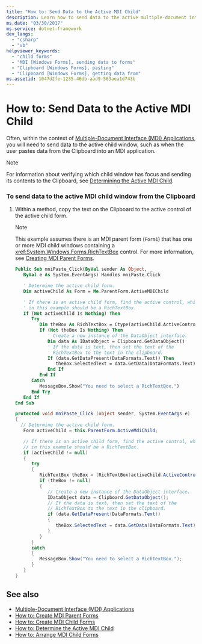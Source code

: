 ```yaml
---
title: "How to: Send Data to the Active MDI Child"
description: Learn how to send data to the active multiple-document interface (MDI) application child window using the provided code example.
ms.date: "03/30/2017"
ms.service: dotnet-framework
dev_langs:
  - "csharp"
  - "vb"
helpviewer_keywords:
  - "child forms"
  - "MDI [Windows Forms], sending data to forms"
  - "Clipboard [Windows Forms], pasting"
  - "Clipboard [Windows Forms], getting data from"
ms.assetid: 1047d2fe-1235-46db-aad9-563aea1d743b
---
```

# How to: Send Data to the Active MDI Child

Often, within the context of [Multiple-Document Interface (MDI) Applications](multiple-document-interface-mdi-applications.md), you will need to send data to the active child window, such as when the user pastes data from the Clipboard into an MDI application.

> [!NOTE]
> For information about verifying which child window has focus and sending its contents to the Clipboard, see [Determining the Active MDI Child](how-to-determine-the-active-mdi-child.md).

### To send data to the active MDI child window from the Clipboard

1. Within a method, copy the text on the Clipboard to the active control of the active child form.

    > [!NOTE]
    > This example assumes there is an MDI parent form (`Form1`) that has one or more MDI child windows containing a <xref:System.Windows.Forms.RichTextBox> control. For more information, see [Creating MDI Parent Forms](how-to-create-mdi-parent-forms.md).

    ```vb
    Public Sub mniPaste_Click(ByVal sender As Object, _
       ByVal e As System.EventArgs) Handles mniPaste.Click

       ' Determine the active child form.
       Dim activeChild As Form = Me.ParentForm.ActiveMDIChild

       ' If there is an active child form, find the active control, which
       ' in this example should be a RichTextBox.
       If (Not activeChild Is Nothing) Then
          Try
             Dim theBox As RichTextBox = Ctype(activeChild.ActiveControl, RichTextBox)
             If (Not theBox Is Nothing) Then
                ' Create a new instance of the DataObject interface.
                Dim data As IDataObject = Clipboard.GetDataObject()
                ' If the data is text, then set the text of the
                ' RichTextBox to the text in the clipboard.
                If (data.GetDataPresent(DataFormats.Text)) Then
                   theBox.SelectedText = data.GetData(DataFormats.Text).ToString()
                End If
             End If
          Catch
             MessageBox.Show("You need to select a RichTextBox.")
          End Try
       End If
    End Sub
    ```

    ```csharp
    protected void mniPaste_Click (object sender, System.EventArgs e)
    {
      // Determine the active child form.
       Form activeChild = this.ParentForm.ActiveMdiChild;

       // If there is an active child form, find the active control, which
       // in this example should be a RichTextBox.
       if (activeChild != null)
       {
          try
          {
             RichTextBox theBox = (RichTextBox)activeChild.ActiveControl;
             if (theBox != null)
             {
                // Create a new instance of the DataObject interface.
                IDataObject data = Clipboard.GetDataObject();
                // If the data is text, then set the text of the
                // RichTextBox to the text in the clipboard.
                if (data.GetDataPresent(DataFormats.Text))
                {
                   theBox.SelectedText = data.GetData(DataFormats.Text).ToString();
                }
             }
          }
          catch
          {
             MessageBox.Show("You need to select a RichTextBox.");
          }
       }
    }
    ```

## See also

- [Multiple-Document Interface (MDI) Applications](multiple-document-interface-mdi-applications.md)
- [How to: Create MDI Parent Forms](how-to-create-mdi-parent-forms.md)
- [How to: Create MDI Child Forms](how-to-create-mdi-child-forms.md)
- [How to: Determine the Active MDI Child](how-to-determine-the-active-mdi-child.md)
- [How to: Arrange MDI Child Forms](how-to-arrange-mdi-child-forms.md)
